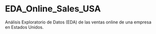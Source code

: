# EDA_Online_Sales_USA
Análisis Exploratorio de Datos (EDA) de las ventas online de una empresa en Estados Unidos. 
